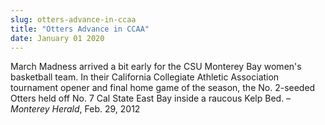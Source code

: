 ```yaml
---
slug: otters-advance-in-ccaa
title: "Otters Advance in CCAA"
date: January 01 2020
---
```


<p>March Madness arrived a bit early for the CSU Monterey Bay women's basketball team. In their California Collegiate Athletic Association tournament opener and final home game of the season, the No. 2-seeded Otters held off No. 7 Cal State East Bay inside a raucous Kelp Bed. – <em>Monterey Herald</em>, Feb. 29, 2012
</p>
